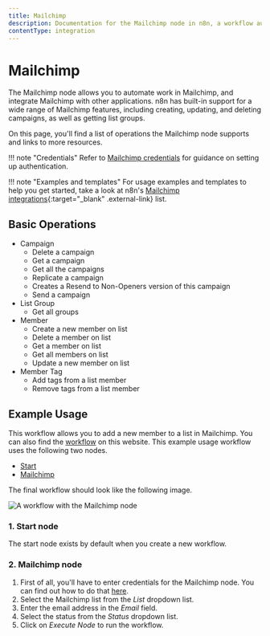 ```yaml
---
title: Mailchimp
description: Documentation for the Mailchimp node in n8n, a workflow automation platform. Includes details of operations and configuration, and links to examples and credentials information.
contentType: integration
---
```


# Mailchimp

The Mailchimp node allows you to automate work in Mailchimp, and integrate Mailchimp with other applications. n8n has built-in support for a wide range of Mailchimp features, including creating, updating, and deleting campaigns, as well as getting list groups. 

On this page, you'll find a list of operations the Mailchimp node supports and links to more resources.

!!! note "Credentials"
    Refer to [Mailchimp credentials](/integrations/builtin/credentials/mailchimp/) for guidance on setting up authentication. 

!!! note "Examples and templates"
    For usage examples and templates to help you get started, take a look at n8n's [Mailchimp integrations](https://n8n.io/integrations/mailchimp/){:target="_blank" .external-link} list.


## Basic Operations

* Campaign
    * Delete a campaign
    * Get a campaign
    * Get all the campaigns
    * Replicate a campaign
    * Creates a Resend to Non-Openers version of this campaign
    * Send a campaign
* List Group
    * Get all groups
* Member
    * Create a new member on list
    * Delete a member on list
    * Get a member on list
    * Get all members on list
    * Update a new member on list
* Member Tag
    * Add tags from a list member
    * Remove tags from a list member

## Example Usage

This workflow allows you to add a new member to a list in Mailchimp. You can also find the [workflow](https://n8n.io/workflows/413) on this website. This example usage workflow uses the following two nodes.

- [Start](/integrations/builtin/core-nodes/n8n-nodes-base.start/)
- [Mailchimp]()

The final workflow should look like the following image.

![A workflow with the Mailchimp node](/_images/integrations/builtin/app-nodes/mailchimp/workflow.png)

### 1. Start node

The start node exists by default when you create a new workflow.

### 2. Mailchimp node

1. First of all, you'll have to enter credentials for the Mailchimp node. You can find out how to do that [here](/integrations/builtin/credentials/mailchimp/).
4. Select the Mailchimp list from the *List* dropdown list.
5. Enter the email address in the *Email* field.
6. Select the status from the *Status* dropdown list.
8. Click on *Execute Node* to run the workflow.

